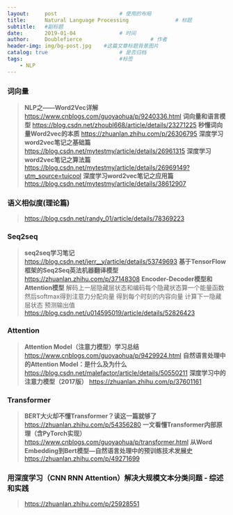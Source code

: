 ```yaml
---
layout:     post                    # 使用的布局
title:      Natural Language Processing               # 标题 
subtitle:   #副标题
date:       2019-01-04              # 时间
author:     Doublefierce                      # 作者
header-img: img/bg-post.jpg    #这篇文章标题背景图片
catalog: true                       # 是否归档
tags:                               #标签
    - NLP
---
```


### 词向量

>**NLP之——Word2Vec详解**
>https://www.cnblogs.com/guoyaohua/p/9240336.html
>**词向量和语言模型**
>https://blog.csdn.net/zhoubl668/article/details/23271225
>**秒懂词向量Word2vec的本质**
>https://zhuanlan.zhihu.com/p/26306795
>**深度学习word2vec笔记之基础篇**
>https://blog.csdn.net/mytestmy/article/details/26961315
>**深度学习word2vec笔记之算法篇**
>https://blog.csdn.net/mytestmy/article/details/26969149?utm_source=tuicool
>**深度学习word2vec笔记之应用篇**
>https://blog.csdn.net/mytestmy/article/details/38612907

### 语义相似度(理论篇)
>https://blog.csdn.net/randy_01/article/details/78369223

### Seq2seq
> **seq2seq学习笔记**
> https://blog.csdn.net/jerr__y/article/details/53749693
> **基于TensorFlow框架的Seq2Seq英法机器翻译模型**
> https://zhuanlan.zhihu.com/p/37148308
> **Encoder-Decoder模型和Attention模型**
> 解码上一层隐藏层状态和编码每个隐藏状态算一个能量函数
> 然后softmax得到注意力分配向量
> 得到每个时刻的内容向量
> 计算下一隐藏层状态
> 预测输出值
> https://blog.csdn.net/u014595019/article/details/52826423

### Attention
> **Attention Model（注意力模型）学习总结**
> https://www.cnblogs.com/guoyaohua/p/9429924.html
> **自然语言处理中的Attention Model：是什么及为什么**
> https://blog.csdn.net/malefactor/article/details/50550211
> **深度学习中的注意力模型（2017版）**
> https://zhuanlan.zhihu.com/p/37601161

### Transformer
> **BERT大火却不懂Transformer？读这一篇就够了**
> https://zhuanlan.zhihu.com/p/54356280
> **一文看懂Transformer内部原理（含PyTorch实现）**
> https://www.cnblogs.com/guoyaohua/p/transformer.html
> **从Word Embedding到Bert模型—自然语言处理中的预训练技术发展史**
> https://zhuanlan.zhihu.com/p/49271699

### 用深度学习（CNN RNN Attention）解决大规模文本分类问题 - 综述和实践

>https://zhuanlan.zhihu.com/p/25928551